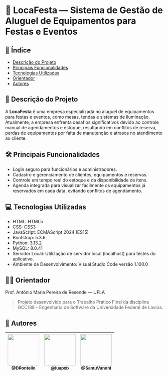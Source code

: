 # 🎉 LocaFesta — Sistema de Gestão de Aluguel de Equipamentos para Festas e Eventos

## 📑 Índice

- [Descrição do Projeto](#📘-descrição-do-projeto)
- [Principais Funcionalidades](#🛠️-principais-funcionalidades)
- [Tecnologias Utilizadas](#💻-tecnologias-utilizadas)
- [Orientador](#👨‍🏫-orientador)
- [Autores](#👥-autores)

## 📘 Descrição do Projeto

A **LocaFesta** é uma empresa especializada no aluguel de equipamentos para festas e eventos, como mesas, tendas e sistemas de iluminação. Atualmente, a empresa enfrenta desafios significativos devido ao controle manual de agendamentos e estoque, resultando em conflitos de reserva, perdas de equipamentos por falta de manutenção e atrasos no atendimento ao cliente.

## 🛠️ Principais Funcionalidades

- Login seguro para funcionários e administradores.
- Cadastro e gerenciamento de clientes, equipamentos e reservas.
- Controle em tempo real do estoque e da disponibilidade de itens.
- Agenda integrada para visualizar facilmente os equipamentos já reservados em cada data, evitando conflitos de agendamento.

## 💻 Tecnologias Utilizadas

- HTML: HTML5
- CSS: CSS3
- JavaScript: ECMAScript 2024 (ES15)
- Bootstrap: 5.3.6
- Python: 3.13.2
- MySQL: 8.0.41
- Servidor Local: Utilização de servidor local (localhost) para testes do aplicativo.
- Ambiente de Desenvolvimento: Visual Studio Code versão 1.100.0

## 👨‍🏫 Orientador

Prof. Antônio Maria Pereira de Resende — UFLA

> Projeto desenvolvido para o Trabalho Prático Final da disciplina GCC188 - Engenharia de Software da Universidade Federal de Lavras.

## 👥 Autores

| [<img src="https://avatars.githubusercontent.com/u/136363953?v=4" width="100px"><br><sub>@DPontello</sub>](https://github.com/DPontello) | [<img src="https://avatars.githubusercontent.com/u/109813431?v=4" width="100px"><br><sub>@luapxb</sub>](https://github.com/luapxb) | [<img src="https://avatars.githubusercontent.com/u/123120658?v=4" width="100px"><br><sub>@SamuVanoni</sub>](https://github.com/SamuVanoni) |
| :---: | :---: | :---: |
